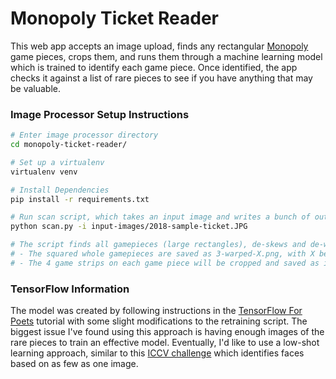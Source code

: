 # Monopoly Ticket Reader
This web app accepts an image upload, finds any rectangular [Monopoly](https://www.shopplaywin.com/) game pieces, crops them, and runs them through a machine learning model which is trained to identify each game piece. Once identified, the app checks it against a list of rare pieces to see if you have anything that may be valuable.

### Image Processor Setup Instructions
```bash
# Enter image processor directory 
cd monopoly-ticket-reader/

# Set up a virtualenv
virtualenv venv

# Install Dependencies
pip install -r requirements.txt

# Run scan script, which takes an input image and writes a bunch of output images to the output-images directory
python scan.py -i input-images/2018-sample-ticket.JPG

# The script finds all gamepieces (large rectangles), de-skews and de-warps them, outputting files along the way.
# - The squared whole gamepieces are saved as 3-warped-X.png, with X being the number of the gamepiece.
# - The 4 game strips on each game piece will be cropped and saved as individual files as 7-bY-manual-code-cropped-X.png, with X being the number of the game piece, and Y being the number of the game strip.
```

### TensorFlow Information
The model was created by following instructions in the [TensorFlow For Poets](https://codelabs.developers.google.com/codelabs/tensorflow-for-poets/) tutorial with some slight modifications to the retraining script. The biggest issue I've found using this approach is having enough images of the rare pieces to train an effective model. Eventually, I'd like to use a low-shot learning approach, similar to this [ICCV challenge](http://www.msceleb.org/challenge2/2017) which identifies faces based on as few as one image. 